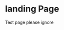 <html>
 <body>
  <h1> landing Page </h1>
   <p> Test page please ignore </p>
<a href="http://www.reliablecounter.com" target="_blank"><img src="https://www.reliablecounter.com/count.php?page=boncon.pw&digit=style/plain/1/&reloads=0" alt="" title="" border="0"></a><br />

 </body>
</html>
